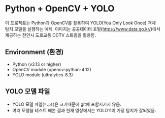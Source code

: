 # Python + OpenCV + YOLO
이 프로젝트는 Python과 OpenCV를 활용하여 YOLO(You Only Look Once) 객체 탐지 모델을 실행하는 예제.
이미지는 공공데이터 포털(https://www.data.go.kr/)에서 제공하는 천안시 도로교통 CCTV 스트림을 활용함.


## Environment (환경)
- Python (v3.13 or higher)
- OpenCV module (opencv-python-4.12)
- YOLO module (ultralytics-8.3)


## YOLO 모델 파일
- YOLO 모델 파일(`*.pt`)은 크기때문에 git에 포함시키지 않음.
- 여러 모델을 테스트 해본 결과 현재 영상에서는 YOLO11이 가장 탐지가 잘되었음.

